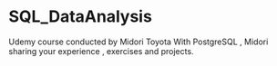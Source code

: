 # SQL_DataAnalysis
Udemy course conducted by Midori Toyota
With PostgreSQL , Midori sharing your experience , exercises and projects.
